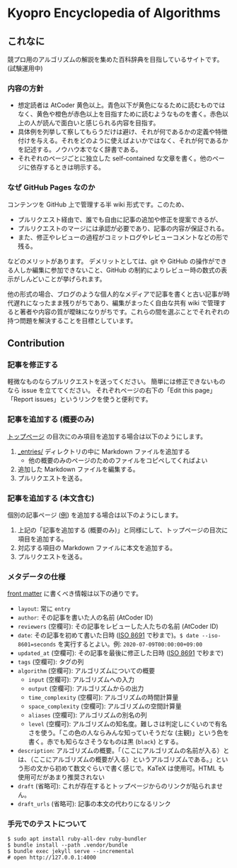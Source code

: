 # Kyopro Encyclopedia of Algorithms

## これなに

競プロ用のアルゴリズムの解説を集めた百科辞典を目指しているサイトです。(試験運用中)

### 内容の方針

-   想定読者は AtCoder 黄色以上。青色以下が黄色になるために読むものではなく、黄色や橙色が赤色以上を目指すために読むようなものを書く。赤色以上の人が読んで面白いと感じられる内容を目指す。
-   具体例を列挙して察してもらうだけは避け、それが何であるかの定義や特徴付けを与える。それをどのように使えばよいかではなく、それが何であるかを記述する。ノウハウ本でなく辞書である。
-   それぞれのページごとに独立した self-contained な文章を書く。他のページに依存するときは明示する。

### なぜ GitHub Pages なのか

コンテンツを GitHub 上で管理する半 wiki 形式です。このため、

-   プルリクエスト経由で、誰でも自由に記事の追加や修正を提案できるが、
-   プルリクエストのマージには承認が必要であり、記事の内容が保証される。
-   また、修正やレビューの過程がコミットログやレビューコメントなどの形で残る。

などのメリットがあります。
デメリットとしては、git や GitHub の操作ができる人しか編集に参加できないこと、GitHub の制約によりレビュー時の数式の表示がしんどいことが挙げられます。

他の形式の場合、ブログのような個人的なメディアで記事を書くと古い記事が時代遅れになったまま残りがちであり、編集がまったく自由な共有 wiki で管理すると著者や内容の質が曖昧になりがちです。これらの間を選ぶことでそれぞれの持つ問題を解決することを目標としています。

## Contribution

### 記事を修正する

軽微なものならプルリクエストを送ってください。
簡単には修正できないものなら issue を立ててください。
それぞれページの右下の「Edit this page」「Report issues」というリンクを使うと便利です。

### 記事を追加する (概要のみ)

[トップページ](https://kmyk.github.io/algorithm-encyclopedia/) の目次にのみ項目を追加する場合は以下のようにします。 
1.  [_entries/](https://github.com/kmyk/algorithm-encyclopedia/tree/gh-pages/_entries) ディレクトリの中に Markdown ファイルを追加する
    -   他の概要のみのページのためのファイルをコピペしてくればよい
1.  追加した Markdown ファイルを編集する。
1.  プルリクエストを送る。

### 記事を追加する (本文含む)

個別の記事ページ ([例](https://kmyk.github.io/algorithm-encyclopedia/monotone-minima)) を追加する場合は以下のようにします。

1.  上記の「記事を追加する (概要のみ)」と同様にして、トップページの目次に項目を追加する。
1.  対応する項目の Markdown ファイルに本文を追加する。
1.  プルリクエストを送る。

### メタデータの仕様

[front matter](http://jekyllrb-ja.github.io/docs/front-matter/) に書くべき情報は以下の通りです。

-   `layout`: 常に `entry`
-   `author`: その記事を書いた人の名前 (AtCoder ID)
-   `reviewers` (空欄可): その記事をレビューした人たちの名前 (AtCoder ID)
-   `date`: その記事を初めて書いた日時 ([ISO 8691](https://ja.wikipedia.org/wiki/ISO_8601) で秒まで)。`$ date --iso-8601=seconds` を実行するとよい。例: `2020-07-09T00:00:00+09:00`
-   `updated_at` (空欄可): その記事を最後に修正した日時 ([ISO 8691](https://ja.wikipedia.org/wiki/ISO_8601) で秒まで)
-   `tags` (空欄可): タグの列
-   `algorithm` (空欄可): アルゴリズムについての概要
    -   `input` (空欄可): アルゴリズムへの入力
    -   `output` (空欄可): アルゴリズムからの出力
    -   `time_complexity` (空欄可): アルゴリズムの時間計算量
    -   `space_complexity` (空欄可): アルゴリズムの空間計算量
    -   `aliases` (空欄可): アルゴリズムの別名の列
    -   `level` (空欄可): アルゴリズムの知名度。難しさは判定しにくいので有名さを使う。「この色の人ならみんな知っていそうだな (主観)」という色を書く。赤でも知らなさそうなものは黒 (`black`) とする。
-   `description`: アルゴリズムの概要。「（ここにアルゴリズムの名前が入る）とは、（ここにアルゴリズムの概要が入る）というアルゴリズムである。」という形の文から初めて数文ぐらいで書く感じで。KaTeX は使用可。HTML も使用可だがあまり推奨されない
-   `draft` (省略可): これが存在するとトップページからのリンクが貼られません。
-   `draft_urls` (省略可): 記事の本文の代わりになるリンク

### 手元でのテストについて

``` console
$ sudo apt install ruby-all-dev ruby-bundler
$ bundle install --path .vendor/bundle
$ bundle exec jekyll serve --incremental
# open http://127.0.0.1:4000
```
